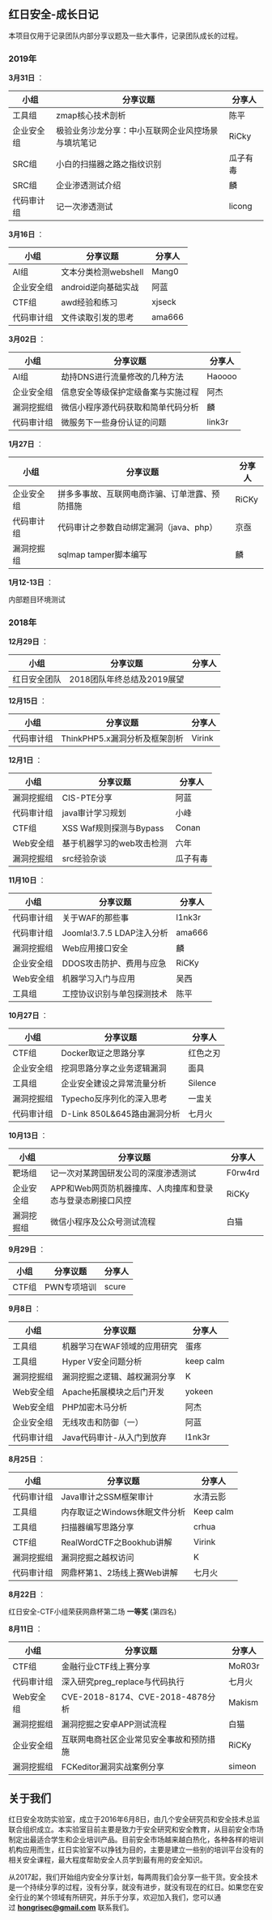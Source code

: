 ## 红日安全-成长日记

本项目仅用于记录团队内部分享议题及一些大事件，记录团队成长的过程。

### 2019年

**3月31日** ：

| 小组       | 分享议题                                                   | 分享人  |
| ---------- | ---------------------------------------------------------- | ------- |
| 工具组      | zmap核心技术剖析                                        | 陈平   |
| 企业安全组 | 极验业务沙龙分享：中小互联网企业风控场景与填坑笔记           | RiCky |
| SRC组     | 小白的扫描器之路之指纹识别                                 | 瓜子有毒 |
| SRC组     | 企业渗透测试介绍                                          | 麟     |
| 代码审计组 | 记一次渗透测试                                           | licong  |


**3月16日** ：

| 小组       | 分享议题                                                   | 分享人  |
| ---------- | ---------------------------------------------------------- | ------- |
| AI组      | 文本分类检测webshell                                     | Mang0  |
| 企业安全组 | android逆向基础实战                                      | 阿蓝   |
| CTF组     | awd经验和练习                                            | xjseck  |
| 代码审计组 | 文件读取引发的思考                                        | ama666  |


**3月02日** ：

| 小组       | 分享议题                                                   | 分享人  |
| ---------- | ---------------------------------------------------------- | ------- |
| AI组      | 劫持DNS进行流量修改的几种方法                             | Haoooo  |
| 企业安全组 | 信息安全等级保护定级备案与实施过程                         | 阿杰   |
| 漏洞挖掘组 | 微信小程序源代码获取和简单代码分析                         | 麟    |
| 代码审计组 | 微服务下一些身份认证的问题                                | link3r    |

**1月27日** ：

| 小组       | 分享议题                                       | 分享人 |
| ---------- | ---------------------------------------------- | ------ |
| 企业安全组 | 拼多多事故、互联网电商诈骗、订单泄露、预防措施 | RiCKy  |
| 代码审计组 | 代码审计之参数自动绑定漏洞（java、php）        | 京亟   |
| 漏洞挖掘组 | sqlmap tamper脚本编写                          | 麟     |

**1月12-13日** ：

内部题目环境测试

### 2018年

**12月29日** ：

| 小组         | 分享议题                   | 分享人 |
| ------------ | -------------------------- | ------ |
| 红日安全团队 | 2018团队年终总结及2019展望 |        |

**12月15日** ：

| 小组       | 分享议题                      | 分享人 |
| ---------- | ----------------------------- | ------ |
| 代码审计组 | ThinkPHP5.x漏洞分析及框架剖析 | Virink |

**12月1日** ：

| 小组       | 分享议题                  | 分享人   |
| ---------- | ------------------------- | -------- |
| 漏洞挖掘组 | CIS-PTE分享               | 阿蓝     |
| 代码审计组 | java审计学习规划          | 小峰     |
| CTF组      | XSS Waf规则探测与Bypass   | Conan    |
| Web安全组  | 基于机器学习的web攻击检测 | 六年     |
| 漏洞挖掘组 | src经验杂谈               | 瓜子有毒 |

**11月10日** ：

| 小组       | 分享议题                   | 分享人 |
| ---------- | -------------------------- | ------ |
| 代码审计组 | 关于WAF的那些事            | l1nk3r |
| 代码审计组 | Joomla!3.7.5 LDAP注入分析  | ama666 |
| 漏洞挖掘组 | Web应用接口安全            | 麟     |
| 企业安全组 | DDOS攻击防护、费用与应急   | RiCKy  |
| Web安全组  | 机器学习入门与应用         | 吴西   |
| 工具组     | 工控协议识别与单包探测技术 | 陈平   |

**10月27日** ：

| 小组       | 分享议题                    | 分享人   |
| ---------- | --------------------------- | -------- |
| CTF组      | Docker取证之思路分享            | 红色之刃 |
| 企业安全组 | 挖洞思路分享之业务逻辑漏洞 | 面具     |
| 工具组     | 企业安全建设之异常流量分析         | Silence  |
| 漏洞挖掘组 | Typecho反序列化的深入思考 | 一盅关  |
| 代码审计组 | D-Link 850L&645路由漏洞分析 | 七月火   |


**10月13日** ：

| 小组       | 分享议题                                                   | 分享人  |
| ---------- | ---------------------------------------------------------- | ------- |
| 靶场组     | 记一次对某跨国研发公司的深度渗透测试                       | F0rw4rd |
| 企业安全组 | APP和Web网页防机器撞库、人肉撞库和登录态与登录态刷接口风控 | RiCKy   |
| 漏洞挖掘组 | 微信小程序及公众号测试流程                                 | 白猫    |

**9月29日** ：

| 小组  | 分享议题    | 分享人 |
| ----- | ----------- | ------ |
| CTF组 | PWN专项培训 | scure  |

**9月8日** ：

| 小组       | 分享议题                     | 分享人    |
| ---------- | ---------------------------- | --------- |
| 工具组     | 机器学习在WAF领域的应用研究  | 蛋疼      |
| 工具组     | Hyper V安全问题分析          | keep calm |
| 漏洞挖掘组 | 漏洞挖掘之逻辑、越权漏洞分享 | K         |
| Web安全组  | Apache拓展模块之后门开发     | yokeen    |
| Web安全组  | PHP加密木马分析              | 阿杰      |
| 企业安全组 | 无线攻击和防御（一）         | 阿蓝      |
| 代码审计组 | Java代码审计-从入门到放弃    | l1nk3r    |

**8月25日** ：

| 小组       | 分享议题                      | 分享人    |
| ---------- | ----------------------------- | --------- |
| 代码审计组 | Java审计之SSM框架审计         | 水清云影  |
| 工具组     | 内存取证之Windows休眠文件分析 | Keep calm |
| 工具组     | 扫描器编写思路分享            | crhua     |
| CTF组      | RealWordCTF之Bookhub讲解      | Virink    |
| 漏洞挖掘组 | 漏洞挖掘之越权访问            | K         |
| 代码审计组 | 网鼎杯第1、2场线上赛Web讲解   | 七月火    |

**8月22日** ：

红日安全-CTF小组荣获网鼎杯第二场 **一等奖** (第四名)

**8月11日** ：

| 小组       | 分享议题                                 | 分享人 |
| ---------- | ---------------------------------------- | ------ |
| CTF组      | 金融行业CTF线上赛分享                    | MoR03r |
| 代码审计组 | 深入研究preg_replace与代码执行           | 七月火 |
| Web安全组  | CVE-2018-8174、CVE-2018-4878分析         | Makism |
| 漏洞挖掘组 | 漏洞挖掘之安卓APP测试流程                | 白猫   |
| 企业安全组 | 互联网电商社区企业常见安全事故和预防措施 | RiCKy  |
| 漏洞挖掘组 | FCKeditor漏洞实战案例分享                | simeon |

## 关于我们

红日安全攻防实验室，成立于2016年6月8日，由几个安全研究员和安全技术总监联合组织成立。本实验室目前主要是致力于安全研究和安全教育，从目前安全市场制定出最适合学生和企业培训产品。目前安全市场越来越白热化，各种各样的培训机构应用而生，红日实验室不以挣钱为目的，主要是建立一些别的培训平台没有的相关安全课程，最大程度帮助安全人员学到最有用的安全知识。

从2017起，我们开始组内安全分享计划，每两周我们会分享一些干货。安全技术是一个持续分享的过程，没有分享，就没有进步，就没有现在的红日。如果您在安全行业的某个领域有所研究，并乐于分享，欢迎加入我们，您可以通过 **hongrisec@gmail.com**  联系我们。
